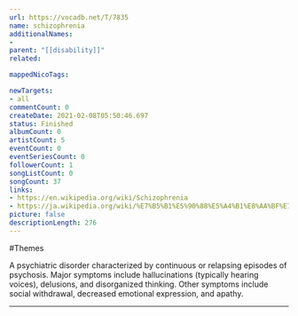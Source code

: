 ```yaml
---
url: https://vocadb.net/T/7835
name: schizophrenia
additionalNames: 
- 
parent: "[[disability]]"
related:

mappedNicoTags:

newTargets:
- all
commentCount: 0
createDate: 2021-02-08T05:50:46.697
status: Finished
albumCount: 0
artistCount: 5
eventCount: 0
eventSeriesCount: 0
followerCount: 1
songListCount: 0
songCount: 37
links: 
- https://en.wikipedia.org/wiki/Schizophrenia
- https://ja.wikipedia.org/wiki/%E7%B5%B1%E5%90%88%E5%A4%B1%E8%AA%BF%E7%97%87
picture: false
descriptionLength: 276
---
```


#Themes

A psychiatric disorder characterized by continuous or relapsing episodes of psychosis. Major symptoms include hallucinations (typically hearing voices), delusions, and disorganized thinking. Other symptoms include social withdrawal, decreased emotional expression, and apathy.

---

